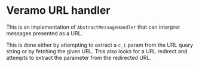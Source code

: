 # Veramo URL handler

This is an implementation of `AbstractMessageHandler` that can interpret messages presented as a URL.

This is done either by attempting to extract a `c_i` param from the URL query string or by fetching the given URL. This also looks for a URL redirect and attempts to extract the parameter from the redirected URL.
